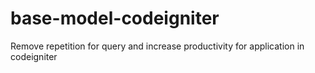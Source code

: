 # base-model-codeigniter
Remove repetition for query and increase productivity for application in codeigniter
